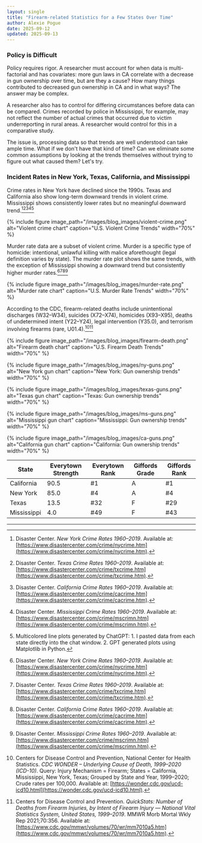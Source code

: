 ```yaml
---
layout: single
title: "Firearm-related Statistics for a Few States Over Time"
author: Alexie Pogue
date: 2025-09-12
updated: 2025-09-13
---
```


### Policy is Difficult

Policy requires rigor. A researcher must account for when data is multi-factorial and has covariates: more gun laws in CA correlate with a decrease in gun ownership over time, but are they a cause? How many things contributed to decreased gun ownership in CA and in what ways? The answer may be complex. 

A researcher also has to control for differing circumstances before data can be compared. Crimes recorded by police in Mississippi, for example, may not reflect the number of actual crimes that occurred due to victim underreporting in rural areas. A researcher would control for this in a comparative study. 

The issue is, processing data so that trends are well understood can take ample time. What if we don't have that kind of time? Can we eliminate some common assumptions by looking at the trends themselves without trying to figure out what caused them? Let's try. 

### Incident Rates in New York, Texas, California, and Mississippi

Crime rates in New York have declined since the 1990s. Texas and California also show long-term downward trends in violent crime. Mississippi shows consistently lower rates but no meaningful downward trend.[^1][^2][^3][^4][^note]

{% include figure image_path="/images/blog_images/violent-crime.png" alt="Violent crime chart" caption="U.S. Violent Crime Trends" width="70%" %}

Murder rate data are a subset of violent crime. Murder is a specific type of homicide: intentional, unlawful killing with malice aforethought (legal definition varies by state). The murder rate plot shows the same trends, with the exception of Mississippi showing a downward trend but consistently higher murder rates.[^1][^2][^3][^4]

{% include figure image_path="/images/blog_images/murder-rate.png" alt="Murder rate chart" caption="U.S. Murder Rate Trends" width="70%" %}

According to the CDC, firearm-related deaths include unintentional discharges (W32–W34), suicides (X72–X74), homicides (X93–X95), deaths of undetermined intent (Y22–Y24), legal intervention (Y35.0), and terrorism involving firearms (rare, U01.4).[^6][^9]

{% include figure image_path="/images/blog_images/firearm-death.png" alt="Firearm death chart" caption="U.S. Firearm Death Trends" width="70%" %}

{% include figure image_path="/images/blog_images/ny-guns.png" alt="New York gun chart" caption="New York: Gun ownership trends" width="70%" %}

{% include figure image_path="/images/blog_images/texas-guns.png" alt="Texas gun chart" caption="Texas: Gun ownership trends" width="70%" %}

{% include figure image_path="/images/blog_images/ms-guns.png" alt="Mississippi gun chart" caption="Mississippi: Gun ownership trends" width="70%" %}

{% include figure image_path="/images/blog_images/ca-guns.png" alt="California gun chart" caption="California: Gun ownership trends" width="70%" %}

<div class="table-center" markdown="1">

| State        | Everytown Strength | Everytown Rank | Giffords Grade | Giffords Rank |
|--------------|--------------------|----------------|----------------|---------------|
| California   | 90.5               | #1             | A              | #1            |
| New York     | 85.0               | #4             | A              | #4            |
| Texas        | 13.5               | #32            | F              | #29           |
| Mississippi  | 4.0                | #49            | F              | #43           |

</div>



---


[^1]: Disaster Center. *New York Crime Rates 1960–2019*. Available at: [https://www.disastercenter.com/crime/nycrime.htm](https://www.disastercenter.com/crime/nycrime.htm).  
[^2]: Disaster Center. *Texas Crime Rates 1960–2019*. Available at: [https://www.disastercenter.com/crime/txcrime.htm](https://www.disastercenter.com/crime/txcrime.htm).  
[^3]: Disaster Center. *California Crime Rates 1960–2019*. Available at: [https://www.disastercenter.com/crime/cacrime.htm](https://www.disastercenter.com/crime/cacrime.htm). 
[^4]: Disaster Center. *Mississippi Crime Rates 1960–2019*. Available at: [https://www.disastercenter.com/crime/mscrimn.htm](https://www.disastercenter.com/crime/mscrimn.htm).  

[^5]: RAND Corporation. *Gun Policy in America: RAND State Firearm Law Database Tool*. Available at: [https://www.rand.org/pubs/tools/TL354.html](https://www.rand.org/pubs/tools/TL354.html). 

[^6]: Centers for Disease Control and Prevention, National Center for Health Statistics. *CDC WONDER – Underlying Cause of Death, 1999–2020 (ICD-10)*. Query: Injury Mechanism = Firearm; States = California, Mississippi, New York, Texas; Grouped by State and Year, 1999–2020; Crude rates per 100,000. Available at: [https://wonder.cdc.gov/ucd-icd10.html](https://wonder.cdc.gov/ucd-icd10.html).

[^7]: Giffords Law Center to Prevent Gun Violence. *Annual Gun Law Scorecard* (latest edition). Available at: [https://giffords.org/lawcenter/resources/scorecard/](https://giffords.org/lawcenter/resources/scorecard/).  

[^8]: Everytown Research & Policy. *Gun Law Rankings* (latest edition). Available at: [https://everytownresearch.org/rankings/](https://everytownresearch.org/rankings/).

[^9]: Centers for Disease Control and Prevention. *QuickStats: Number of Deaths from Firearm Injuries, by Intent of Firearm Injury — National Vital Statistics System, United States, 1999–2019*. MMWR Morb Mortal Wkly Rep 2021;70:356. Available at: [https://www.cdc.gov/mmwr/volumes/70/wr/mm7010a5.htm](https://www.cdc.gov/mmwr/volumes/70/wr/mm7010a5.htm).


[^note]: Multicolored line plots generated by ChatGPT: 1. I pasted data from each state directly into the chat window. 2. GPT generated plots using Matplotlib in Python. 

















